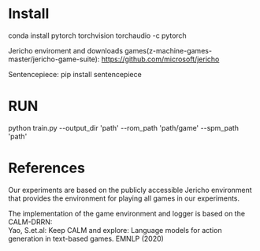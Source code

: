 # Install
conda install pytorch torchvision torchaudio -c pytorch

Jericho enviroment and downloads games(z-machine-games-master/jericho-game-suite): https://github.com/microsoft/jericho

Sentencepiece: pip install sentencepiece

# RUN
python train.py --output_dir 'path' --rom_path 'path/game' --spm_path 'path'

# References
Our experiments are based on the publicly accessible Jericho environment that provides the environment for playing all games in our experiments.

The implementation of the game environment and logger is based on the CALM-DRRN:  
Yao,  S.et.al: Keep  CALM  and  explore: Language  models  for  action  generation  in  text-based  games. EMNLP (2020)
